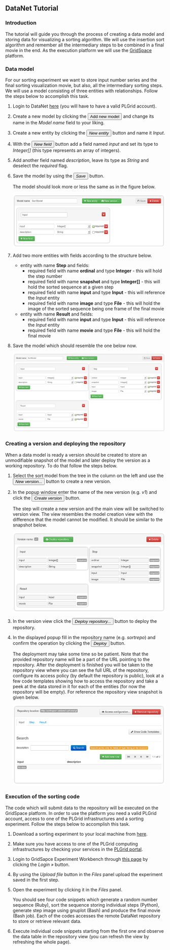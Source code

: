 ## DataNet Tutorial

### Introduction

The tutorial will guide you through the process of creating a data model and storing data for visualizing a sorting
algorithm. We will use the insertion sort algorithm and remember all the intermediary steps to be combined
in a final movie in the end. As the execution platform we will use the [GridSpace](https://gs2.plgrid.pl) platform.

### Data model

For our sorting experiment we want to store input number series and the final sorting visualization movie,
but also, all the intermediary sorting steps. We will use a model consisting of three entities with
relationships. Follow the steps below to accomplish this task.

1. Login to DataNet [here](https://gs2.cyfronet.pl/datanet) (you will have to have a valid PLGrid account).

2. Create a new model by clicking the <button class="btn btn-success"><i class="icon-plus"></i> Add new model</button> and change its name in the *Model name* field
   to your liking.

3. Create a new entity by clicking the <button class="btn btn-success"><i class="icon-plus"> New entity</i></button> button and name it *Input*.

4. With the <button class="btn btn-success"><i class="icon-plus"> New field</i></button> button add a field named *input* and set its type to *Integer[]*
   (this type represents an array of integers).

5. Add another field named *description*, leave its type as *String* and deselect the *required* flag.

6. Save the model by using the <button class="btn"><i class="icon-save"> Save</i></button> button.

    The model should look more or less the same as in the figure below.
    
    ![Sort model with one entity](resources/model-one-entity.png)

7. Add two more entities with fields according to the structure below.

    * entity with name **Step** and fields:
        * required field with name **ordinal** and type **Integer** - this will hold the step number
        * required field with name **snapshot** and type **Integer[]** - this will hold the sorted sequence at a given step
        * required field with name **input** and type **Input** - this will reference the *Input* entity
        * required field with name **image** and type **File** - this will hold the image of the sorted sequence being one frame of the final movie
    * entity with name **Result** and fields:
        * required field with name **input** and type **Input** - this will reference the *Input* entity
        * required field with name **movie** and type **File** - this will hold the final movie

8. Save the model which should resemble the one below now.

    ![Final sort model](resources/final-sort-model.png)

### Creating a version and deploying the repository

When a data model is ready a version should be created to store an unmodifiable snapshot of the model and later
deploy the version as a working repository. To do that follow the steps below.

1. Select the sort model from the tree in the column on the left and use the
   <button class="btn btn-success"><i class="icon-briefcase"> New version...</i></button> button to create
   a new version.

2. In the popup window enter the name of the new version (e.g. *v1*) and click the
   <button class="btn btn-primary"><i class="icon-briefcase"> Create version</i></button> button.

    The step will create a new version and the main view will be switched to version view. The view resembles
    the model creation view with the difference that the model cannot be modified. It should be similar to the snapshot
    below.
    
    ![Model version view](resources/model-version.png)

3. In the version view click the <button class="btn btn-success"><i class="icon-cloud-upload"> Deploy repository...</i></button>
   button to deploy the repository.

4. In the displayed popup fill in the repository name (e.g. *sortrepo*) and confirm the operation by clicking the
   <button class="btn btn-primary"><i class="icon-file"> Deploy</i></button> button.

    The deployment may take some time so be patient. Note that the provided repository name will be a part of the URL pointing
    to the repository. After the deployment is finished you will be taken to the repository view where you can see the full
    URL of the repository, configure its access policy (by default the repository is public), look at a few code templates
    showing how to access the repository and take a peek at the data stored in it for each of the entities (for now the
    repository will be empty). For reference the repository view snapshot is given below.
    
    ![Repository view](resources/model-repository.png)

### Execution of the sorting code

The code which will submit data to the repository will be executed on the GridSpace platform. In order to use the platform
you need a valid PLGrid account, access to one of the PLGrid infrastructures and a sorting experiment. Follow the steps
below to accomplish this task.

1. Download a sorting experiment to your local machine from [here](resources/sorting-experiment.exp.xml).

2. Make sure you have access to one of the PLGrid computing infrastructures by checking your services in the
   [PLGrid portal](https://portal.plgrid.pl).

3. Login to GridSapce Experiment Workbench through [this page](https://gs2.plgrid.pl) by clicking the *Login »* button.

4. By using the *Upload file* button in the *Files* panel upload the experiment saved in the first step.

5. Open the experiment by clicking it in the *Files* panel.

    You should see four code snippets which generate a random number sequence (Ruby), sort the sequence storing individual
    steps (Python), generate step image using gnuplot (Bash) and produce the final movie (Bash job). Each of the codes
    accesses the remote DataNet repository to store or retrieve relevant data.

6. Execute individual code snippets starting from the first one and observe the data table in the repository view (you
   can refresh the view by refreshing the whole page).